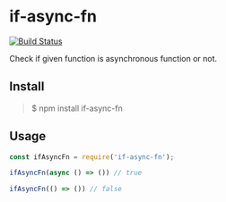 # if-async-fn

[![Build Status](https://travis-ci.com/neosiae/if-async-fn.svg?branch=master)](https://travis-ci.com/neosiae/if-async-fn)

Check if given function is asynchronous function or not.

## Install

> $ npm install if-async-fn

## Usage

```javascript
const ifAsyncFn = require('if-async-fn');

ifAsyncFn(async () => ()) // true

ifAsyncFn(() => ()) // false
```
